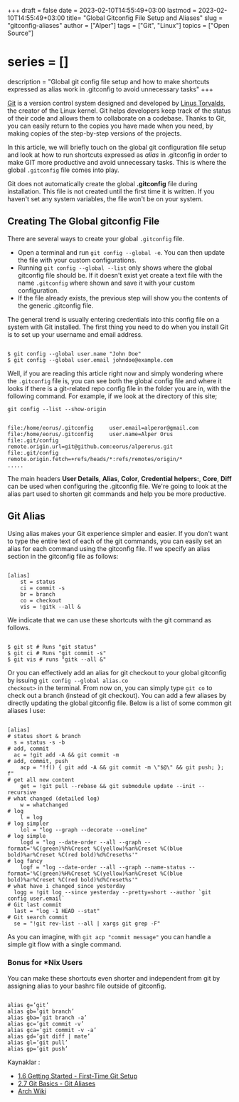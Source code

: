 +++
draft = false
date = 2023-02-10T14:55:49+03:00
lastmod = 2023-02-10T14:55:49+03:00
title= "Global Gitconfig File Setup and Aliases"
slug = "gitconfig-aliases"
author = ["Alper"]
tags = ["Git", "Linux"]
topics = ["Open Source"]
# series = []
description = "Global git config file setup and how to make shortcuts expressed as alias work in .gitconfig to avoid unnecessary tasks"
+++

[Git](https://git-scm.com/) is a version control system designed and developed by [Linus Torvalds](https://en.wikipedia.org/wiki/Linus_Torvalds), the creator of the Linux kernel. Git helps developers keep track of the status of their code and allows them to collaborate on a codebase. Thanks to Git, you can easily return to the copies you have made when you need, by making copies of the step-by-step versions of the projects.

In this article, we will briefly touch on the global git configuration file setup and look at how to run shortcuts expressed as *alias* in .gitconfig in order to make GIT more productive and avoid unnecessary tasks. This is where the global <code>.gitconfig</code> file comes into play.

Git does not automatically create the global **.gitconfig** file during installation. This file is not created until the first time it is written. If you haven't set any system variables, the file won't be on your system.

## Creating The Global gitconfig File

There are several ways to create your global <code>.gitconfig</code> file.

* Open a terminal and run <code>git config --global -e</code>. You can then update the file with your custom configurations.
* Running <code>git config --global --list</code> only shows where the global gitconfig file should be. If it doesn't exist yet create a text file with the name <code>.gitconfig</code> where shown and save it with your custom configuration.
* If the file already exists, the previous step will show you the contents of the generic .gitconfig file.

The general trend is usually entering credentials into this config file on a system with Git installed. The first thing you need to do when you install Git is to set up your username and email address.

<pre><code>
$ git config --global user.name "John Doe"
$ git config --global user.email johndoe@example.com
</code></pre>

Well, if you are reading this article right now and simply wondering where the <code>.gitconfig</code> file is, you can see both the global config file and where it looks if there is a git-related repo config file in the folder you are in, with the following command. For example, if we look at the directory of this site;
<pre><code>git config --list --show-origin</code></pre>

<pre><code>
file:/home/eorus/.gitconfig     user.email=alperor@gmail.com
file:/home/eorus/.gitconfig     user.name=Alper Orus
file:.git/config                remote.origin.url=git@github.com:eorus/alperorus.git
file:.git/config                remote.origin.fetch=+refs/heads/*:refs/remotes/origin/*
.....
</code></pre>

The main headers **User Details**, **Alias**, **Color**, **Credential helpers:**, **Core**, **Diff** can be used when configuring the .gitconfig file. We're going to look at the alias part used to shorten git commands and help you be more productive.

## Git Alias

Using alias makes your Git experience simpler and easier. If you don't want to type the entire text of each of the git commands, you can easily set an alias for each command using the gitconfig file. If we specify an alias section in the gitconfig file as follows:
<pre><code>
[alias]
    st = status
    ci = commit -s
    br = branch
    co = checkout
    vis = !gitk --all &
</code></pre>
We indicate that we can use these shortcuts with the git command as follows.
<pre><code>
$ git st # Runs "git status"
$ git ci # Runs "git commit -s"
$ git vis # runs "gitk --all &"
</code></pre>

Or you can effectively add an alias for git checkout to your global gitconfig by issuing <code>git config --global alias.co checkout></code> in the terminal. From now on, you can simply type <code>git co</code> to check out a branch (instead of git checkout). You can add a few aliases by directly updating the global gitconfig file. Below is a list of some common git aliases I use:

<pre><code>
[alias]
# status short & branch
  s = status -s -b
# add, commit
  ac = !git add -A && git commit -m
# add, commit, push
	acp = "!f() { git add -A && git commit -m \"$@\" && git push; }; f"
# get all new content
	get = !git pull --rebase && git submodule update --init --recursive
# what changed (detailed log)
	w = whatchanged
# log
	l = log
# log simpler
	lol = "log --graph --decorate --oneline"
# log simple
	logd = "log --date-order --all --graph --format='%C(green)%h%Creset %C(yellow)%an%Creset %C(blue bold)%ar%Creset %C(red bold)%d%Creset%s'"
# log fancy
	logf = "log --date-order --all --graph --name-status --format='%C(green)%H%Creset %C(yellow)%an%Creset %C(blue bold)%ar%Creset %C(red bold)%d%Creset%s'"
# what have i changed since yesterday
  logg = !git log --since yesterday --pretty=short --author `git config user.email`
# Git last commit
  last = "log -1 HEAD --stat"
# Git search commit
  se = "!git rev-list --all | xargs git grep -F"
</code></pre>

As you can imagine, with <code>git acp "commit message"</code> you can handle a simple git flow with a single command.

### Bonus for *Nix Users

You can make these shortcuts even shorter and independent from git by assigning alias to your bashrc file outside of gitconfig.

<pre><code>
alias g=’git’
alias gb=’git branch’
alias gba=’git branch -a’
alias gc=’git commit -v’
alias gca=’git commit -v -a’
alias gd=’git diff | mate’
alias gl=’git pull’
alias gp=’git push’
</code></pre>

Kaynaklar :

- [1.6 Getting Started - First-Time Git Setup](https://git-scm.com/book/en/v2/Getting-Started-First-Time-Git-Setup)
- [2.7 Git Basics - Git Aliases](https://git-scm.com/book/en/v2/Git-Basics-Git-Aliases)
- [Arch Wiki](https://wiki.archlinux.org/title/Git)
